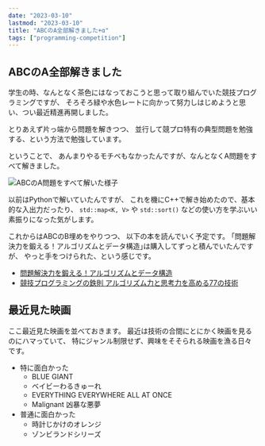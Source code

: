 ```yaml
---
date: "2023-03-10"
lastmod: "2023-03-10"
title: "ABCのA全部解きました+α"
tags: ["programming-competition"]
---
```


## ABCのA全部解きました

学生の時、なんとなく茶色にはなっておこうと思って取り組んでいた競技プログラミングですが、
そろそろ緑や水色レートに向かって努力しはじめようと思い、つい最近精進再開しました。

とりあえず片っ端から問題を解きつつ、
並行して競プロ特有の典型問題を勉強する、という方法で勉強しています。

ということで、
あんまりやるモチベもなかったんですが、なんとなくA問題をすべて解きました。

![ABCのA問題をすべて解いた様子](/images/complete-abc-a.png)

以前はPythonで解いていたんですが、
これを機にC++で解き始めたので、基本的な入出力だったり、
`std::map<K, V>` や `std::sort()` などの使い方を学ぶいい素振りになった気がします。

これからはABCのB埋めをやりつつ、
以下の本を読んでいく予定です。
｢問題解決力を鍛える！アルゴリズムとデータ構造｣は購入してずっと積んでいたんですが、
やっと手をつけられた、という感じです。

- [問題解決力を鍛える！アルゴリズムとデータ構造](https://www.kspub.co.jp/book/detail/5128442.html)
- [競技プログラミングの鉄則 アルゴリズム力と思考力を高める77の技術](https://book.mynavi.jp/ec/products/detail/id=131288)

## 最近見た映画

ここ最近見た映画を並べておきます。
最近は技術の合間にとにかく映画を見るのにハマっていて、
特にジャンル制限せず、興味をそそられる映画を漁る日々です。

- 特に面白かった
  - BLUE GIANT
  - ベイビーわるきゅーれ
  - EVERYTHING EVERYWHERE ALL AT ONCE
  - Malignant 凶暴な悪夢
- 普通に面白かった
  - 時計じかけのオレンジ
  - ゾンビランドシリーズ
